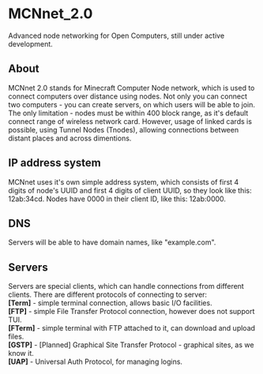 # MCNnet_2.0
Advanced node networking for Open Computers, still under active development.

## About
MCNnet 2.0 stands for Minecraft Computer Node network, which is used to connect computers over distance using nodes. Not only you can connect two computers - you can create servers, on which users will be able to join. The only limitation - nodes must be within 400 block range, as it's default connect range of wireless network card. However, usage of linked cards is possible, using Tunnel Nodes (Tnodes), allowing connections between distant places and across dimentions.
## IP address system
MCNnet uses it's own simple address system, which consists of first 4 digits of node's UUID and first 4 digits of client UUID, so they look like this: 12ab:34cd. Nodes have 0000 in their client ID, like this: 12ab:0000.
## DNS
Servers will be able to have domain names, like "example.com". 
## Servers
Servers are special clients, which can handle connections from different clients. There are different protocols of connecting to server:  
**[Term]** - simple terminal connection, allows basic I/O facilities.  
**[FTP]** - simple File Transfer Protocol connection, however does not support TUI.  
**[FTerm]** - simple terminal with FTP attached to it, can download and upload files.  
**[GSTP]** - [Planned] Graphical Site Transfer Protocol - graphical sites, as we know it.  
**[UAP]** - Universal Auth Protocol, for managing logins.

